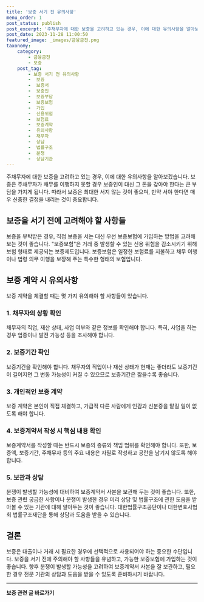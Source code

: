 ```yaml
---
title: '보증 서기 전 유의사항'
menu_order: 1
post_status: publish
post_excerpt: '주채무자에 대한 보증을 고려하고 있는 경우, 이에 대한 유의사항을 알아보겠습니다. 보증은 주채무자가 채무를 이행하지 못할 경우 보증인이 대신 그 돈을 갚아야 한다는 큰 부담을 가지게 됩니다. 따라서 보증은 최대한 서지 않는 것이 좋으며, 만약 서야 한다면 매우 신중한 결정을 내리는 것이 중요합니다.'
post_date: 2023-11-28 11:00:50
featured_image: _images/금융금전.png
taxonomy:
    category:
        - 금융금전
        - 보증
    post_tag:
        - 보증 서기 전 유의사항
        -  보증
        -  보증서
        -  보증인
        -  보증부담
        -  보증보험
        -  가입
        -  신용위험
        -  보험료
        -  보증계약
        -  유의사항
        -  채무자
        -  상담
        -  법률구조
        -  분쟁
        -  상담기관
---
```


주채무자에 대한 보증을 고려하고 있는 경우, 이에 대한 유의사항을 알아보겠습니다. 보증은 주채무자가 채무를 이행하지 못할 경우 보증인이 대신 그 돈을 갚아야 한다는 큰 부담을 가지게 됩니다. 따라서 보증은 최대한 서지 않는 것이 좋으며, 만약 서야 한다면 매우 신중한 결정을 내리는 것이 중요합니다. 

## 보증을 서기 전에 고려해야 할 사항들
보증을 부탁받은 경우, 직접 보증을 서는 대신 우선 보증보험에 가입하는 방법을 고려해 보는 것이 좋습니다. "보증보험"은 거래 중 발생할 수 있는 신용 위험을 감소시키기 위해 보험 형태로 제공되는 보증제도입니다. 보증보험은 일정한 보험료를 지불하고 채무 이행이나 법령 의무 이행을 보장해 주는 특수한 형태의 보험입니다.

## 보증 계약 시 유의사항
보증 계약을 체결할 때는 몇 가지 유의해야 할 사항들이 있습니다.

### 1. 채무자의 상황 확인
채무자의 직업, 재산 상태, 사업 여부와 같은 정보를 확인해야 합니다. 특히, 사업을 하는 경우 업종이나 발전 가능성 등을 조사해야 합니다.

### 2. 보증기간 확인
보증기간을 확인해야 합니다. 채무자의 직업이나 재산 상태가 현재는 좋더라도 보증기간이 길어지면 그 변동 가능성이 커질 수 있으므로 보증기간은 짧을수록 좋습니다.

### 3. 개인적인 보증 계약
보증 계약은 본인이 직접 체결하고, 가급적 다른 사람에게 인감과 신분증을 맡길 일이 없도록 해야 합니다.

### 4. 보증계약서 작성 시 핵심 내용 확인
보증계약서를 작성할 때는 반드시 보증의 종류와 책임 범위를 확인해야 합니다. 또한, 보증액, 보증기간, 주채무자 등의 주요 내용은 자필로 작성하고 공란을 남기지 않도록 해야 합니다.

### 5. 보관과 상담
분쟁이 발생할 가능성에 대비하여 보증계약서 사본을 보관해 두는 것이 좋습니다. 또한, 보증 관련 궁금한 사항이나 분쟁이 발생한 경우 미리 상담 및 법률구조에 관한 도움을 받아볼 수 있는 기관에 대해 알아두는 것이 좋습니다. 대한법률구조공단이나 대한변호사협회 법률구조재단을 통해 상담과 도움을 받을 수 있습니다.

## 결론
보증은 대출이나 거래 시 필요한 경우에 선택적으로 사용되어야 하는 중요한 수단입니다. 보증을 서기 전에 주의해야 할 사항들을 유념하고, 가능한 보증보험에 가입하는 것이 좋습니다. 향후 분쟁이 발생할 가능성을 고려하여 보증계약서 사본을 잘 보관하고, 필요한 경우 전문 기관의 상담과 도움을 받을 수 있도록 준비하시기 바랍니다.
<!-- wp:separator -->
<hr class="wp-block-separator has-alpha-channel-opacity"/>
<!-- /wp:separator -->

<!-- wp:group {"backgroundColor":"base","layout":{"type":"constrained"}} -->
<div class="wp-block-group has-base-background-color has-background"><!-- wp:paragraph {"align":"center","fontSize":"medium"} -->
<p class="has-text-align-center has-large-font-size"><strong>보증 관련 글 바로가기</strong></p>
<!-- /wp:paragraph -->


<!-- wp:latest-posts
{"categories":[{"id":13571,"count":19,"description":"","link":"https://uknowlaw.com/category/%eb%b3%b4%ec%a6%9d/","name":"보증","slug":"보증","taxonomy":"category","parent":0,"meta":[],"_links":{"self":[{"href":"https://uknowlaw.com/wp-json/wp/v2/categories/13571"}],"collection":[{"href":"https://uknowlaw.com/wp-json/wp/v2/categories"}],"about":[{"href":"https://uknowlaw.com/wp-json/wp/v2/taxonomies/category"}],"wp:post_type":[{"href":"https://uknowlaw.com/wp-json/wp/v2/posts?categories=13571"}],"curies":[{"name":"wp","href":"https://api.w.org/{rel}","templated":true}]}}],"postsToShow":100,"excerptLength":28,"postLayout":"grid","columns":2,"featuredImageAlign":"left","featuredImageSizeSlug":"large","fontSize":"small"} /--></div>
<!-- /wp:group -->